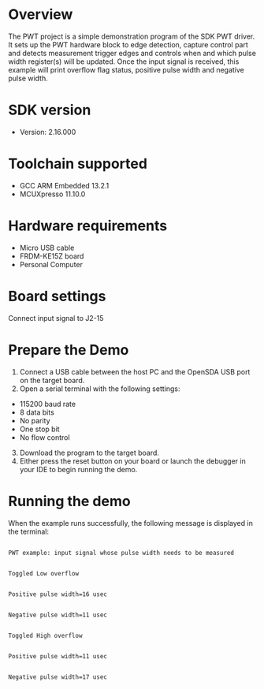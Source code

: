 Overview
========
The PWT project is a simple demonstration program of the SDK PWT driver. It sets up the PWT
hardware block to edge detection, capture control part and detects measurement trigger edges and
controls when and which pulse width register(s) will be updated. Once the input signal is received,
this example will print overflow flag status, positive pulse width and negative pulse width.

SDK version
===========
- Version: 2.16.000

Toolchain supported
===================
- GCC ARM Embedded  13.2.1
- MCUXpresso  11.10.0

Hardware requirements
=====================
- Micro USB cable
- FRDM-KE15Z board
- Personal Computer

Board settings
==============
Connect input signal to J2-15

Prepare the Demo
================
1.  Connect a USB cable between the host PC and the OpenSDA USB port on the target board.
2.  Open a serial terminal with the following settings:
   - 115200 baud rate
   - 8 data bits
   - No parity
   - One stop bit
   - No flow control
3. Download the program to the target board.
4. Either press the reset button on your board or launch the debugger in your IDE to begin running the demo.

Running the demo
================
When the example runs successfully, the following message is displayed in the terminal:

~~~~~~~~~~~~

PWT example: input signal whose pulse width needs to be measured


Toggled Low overflow


Positive pulse width=16 usec


Negative pulse width=11 usec


Toggled High overflow


Positive pulse width=11 usec


Negative pulse width=17 usec

~~~~~~~~~~~~
